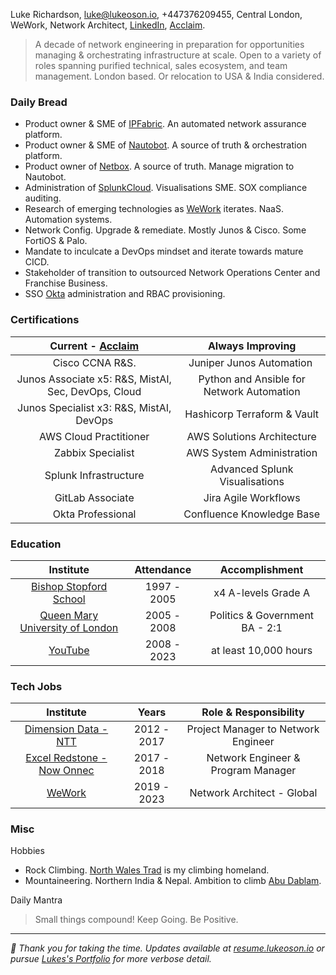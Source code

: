 Luke Richardson, [luke@lukeoson.io](mailto:luke@lukeoson.io), +447376209455, Central London, WeWork, Network Architect, [LinkedIn](https://www.linkedin.com/in/luke-richardson/), [Acclaim](https://www.credly.com/users/luke-richardson.dca3c027). 

>A decade of network engineering in preparation for opportunities managing & orchestrating infrastructure at scale. Open to a variety of roles spanning purified technical, sales ecosystem, and team management. London based. Or relocation to USA & India considered. 

### Daily Bread

- Product owner & SME of [IPFabric](https://ipfabric.io/). An automated network assurance platform.  
- Product owner & SME of [Nautobot](https://www.networktocode.com/nautobot/). A source of truth & orchestration platform.
- Product owner of [Netbox](https://netbox.readthedocs.io/en/stable/). A source of truth. Manage migration to Nautobot. 
- Administration of [SplunkCloud](https://splunkcloud.com). Visualisations SME. SOX compliance auditing.  
- Research of emerging technologies as [WeWork](https://www.wework.com/) iterates. NaaS. Automation systems.
- Network Config. Upgrade & remediate. Mostly Junos & Cisco. Some FortiOS & Palo.
- Mandate to inculcate a DevOps mindset and iterate towards mature CICD.
- Stakeholder of transition to outsourced Network Operations Center and Franchise Business.
- SSO [Okta](https://okta.com) administration and RBAC provisioning.

### Certifications

| **Current - [Acclaim](https://www.credly.com/users/luke-richardson.dca3c027)**| **Always Improving** 
|:----------------------------:|:-----------------------------:
| Cisco CCNA R&S. | Juniper Junos Automation 
| Junos Associate x5: R&S, MistAI, Sec, DevOps, Cloud | Python and Ansible for Network Automation
| Junos Specialist x3: R&S, MistAI, DevOps | Hashicorp Terraform & Vault
| AWS Cloud Practitioner | AWS Solutions Architecture
| Zabbix Specialist | AWS System Administration
| Splunk Infrastructure | Advanced Splunk Visualisations
| GitLab Associate | Jira Agile Workflows
| Okta Professional | Confluence Knowledge Base

### Education 

| Institute | Attendance | Accomplishment |
| :---: | :---: | :---: |
| [Bishop Stopford School](https://www.bishopstopford.com/) | 1997 - 2005 | x4 A-levels Grade A
| [Queen Mary University of London](https://www.qmul.ac.uk/) | 2005 - 2008 | Politics & Government BA - 2:1
| [YouTube](https://www.youtube.com/channel/UCRIOI_3REG9zIDM0Fp9Xiyg) | 2008 - 2023 | at least 10,000 hours

### Tech Jobs

| Institute | Years | Role & Responsibility |
| :----: | :----: | :----: |
| [Dimension Data - NTT](https://www.dimensiondata.com/en-gb/) | 2012 - 2017 | Project Manager to Network Engineer 
| [Excel Redstone - Now Onnec](https://www.onnecgroup.com/) | 2017 - 2018 | Network Engineer & Program Manager
| [WeWork](https://www.wework.com/) | 2019 - 2023 | Network Architect - Global 

### Misc

Hobbies
- Rock Climbing. [North Wales Trad](https://www.ukclimbing.com/logbook/set.php?id=165) is my climbing homeland. 
- Mountaineering. Northern India & Nepal. Ambition to climb [Abu Dablam](https://www.google.com/search?q=abu+dablam).

Daily Mantra
> Small things compound! Keep Going. Be Positive.


***

*🎉 Thank you for taking the time. Updates available at [resume.lukeoson.io](https://resume.lukeson.io) or pursue [Lukes's Portfolio](https://portfolio.lukeoson.io) for more verbose detail.*   
